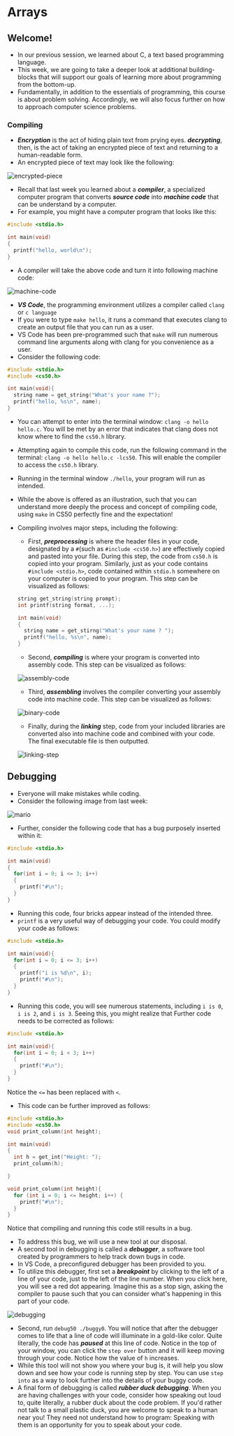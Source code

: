 # Arrays 

## Welcome!

* In our previous session, we learned about C, a text based programming language.
* This week, we are going to take a deeper look at additional building-blocks that will support our goals of learning more about programming from the bottom-up.
* Fundamentally, in addition to the essentials of programming, this course is about problem solving. Accordingly, we will also focus further on how to approach computer science problems.

### Compiling 

* ***Encryption*** is the act of hiding plain text from prying eyes. ***decrypting***, then, is the act of taking an encrypted piece of text and returning to a human-readable form.
* An encrypted piece of text may look like the following:

![encrypted-piece](img/encrypted-piece.png)
* Recall that last week you learned about a ***compiler***, a specialized computer program that converts ***source code*** into ***machine code*** that can be understand by a computer.
* For example, you might have a computer program that looks like this:
```C  
#include <stdio.h> 

int main(void)
{
  printf("hello, world\n");
}
```
* A compiler will take the above code and turn it into following machine code:

![machine-code](img/machine-code.png)
* ***VS Code***, the programming environment utilizes a compiler called `clang` or `c language`
* If you were to type `make hello`, it runs a command that executes clang to create an output file that you can run as a user.
* VS Code has been pre-programmed such that `make` will run numerous command line arguments along with clang for you convenience as a user.
* Consider the following code:
```C 
#include <stdio.h>
#include <cs50.h>

int main(void){
  string name = get_string("What's your name ?");
  printf("hello, %s\n", name);
}
```
* You can attempt to enter into the terminal window: `clang -o hello hello.c`. You will be met by an error that indicates that clang does not know where to find the `cs50.h` library.
* Attempting again to compile this code, run the following command in the terminal: `clang -o hello hello.c -lcs50`. This will enable the compiler to access the `cs50.h` library.
* Running in the terminal window `./hello`, your program will run as intended.
* While the above is offered as an illustration, such that you can understand more deeply the process and concept of compiling code, using `make` in CS50 perfectly fine and the expectation!
* Compiling involves major steps, including the following:
  * First, ***preprocessing*** is where the header files in your code, designated by a `#`(such as `#include <cs50.h>`) are effectively copied and pasted into your file. During this step, the code from `cs50.h` is copied into your program. Similarly, just as your code contains `#include <stdio.h>`, code contained within `stdio.h` somewhere on your computer is copied to your program. This step can be visualized as follows:
  ```C 
  string get_string(string prompt);
  int printf(string format, ...);

  int main(void)
  {
    string name = get_stirng("What's your name ? ");
    printf("hello, %s\n", name);
  }
  ```
  * Second, ***compiling*** is where your program is converted into assembly code. This step can be visualized as follows:

  ![assembly-code](img/assembly-code.png)
  * Third, ***assembling*** involves the compiler converting your assembly code into machine code. This step can be visualized as follows:

  ![binary-code](img/binary-code.png)
  * Finally, during the ***linking*** step, code from your included libraries are converted also into machine code and combined with your code. The final executable file is then outputted.

  ![linking-step](img/linking-step.png)

## Debugging 

* Everyone will make mistakes while coding.
* Consider the following image from last week:

![mario](img/mario.png)

* Further, consider the following code that has a bug purposely inserted within it:
```C 
#include <stdio.h>

int main(void)
{
  for(int i = 0; i <= 3; i++)
  {
    printf("#\n");
  }
}
```
* Running this code, four bricks appear instead of the intended three.
* `printf` is a very useful way of debugging your code. You could modify your code as follows:
```C 
#include <stdio.h>

int main(void){
  for(int i = 0; i <= 3; i++)
  {
    printf("i is %d\n", i);
    printf("#\n");
  }
}
```
* Running this code, you will see numerous statements, including `i is 0`, `i is 2`, and `i is 3`. Seeing this, you might realize that Further code needs to be corrected as follows:
```C 
#include <stdio.h>

int main(void){
  for(int i = 0; i < 3; i++)
  {
    printf("#\n");
  }
}
```
Notice the `<=` has been replaced with `<`.
* This code can be further improved as follows:

```C 
#include <stdio.h>
#include <cs50.h>
void print_column(int height);

int main(void)
{
  int h = get_int("Height: ");
  print_column(h);

}

void print_column(int height){
  for (int i = 0; i <= height; i++) {
    printf("#\n");
  }
}

```
Notice that compiling and running this code still results in a bug.
* To address this bug, we will use a new tool at our disposal.
* A second tool in debugging is called a ***debugger***, a software tool created by programmers to help track down bugs in code.
* In VS Code, a preconfigured debugger has been provided to you.
* To utilize this debugger, first set a ***breakpoint*** by clicking to the left of a line of your code, just to the left of the line number. When you click here, you will see a red dot appearing. Imagine this as a stop sign, asking the compiler to pause such that you can consider what's happening in this part of your code.

![debugging](img/debugging.png)

* Second, run `debug50 ./buggy0`. You will notice that after the debugger comes to life that a line of code will illuminate in a gold-like color. Quite literally, the code has ***paused*** at this line of code. Notice in the top of your window, you can click the `step over` button and it will keep moving through your code. Notice how the value of `h` increases.
* While this tool will not show you where your bug is, it will help you slow down and see how your code is running step by step. You can use `step into` as a way to look further into the details of your buggy code.
* A final form of debugging is called ***rubber duck debugging***. When you are having challenges with your code, consider how speaking out loud to, quite literally, a rubber duck about the code problem. If you'd rather not talk to a small plastic duck, you are welcome to speak to a human near you! They need not understand how to program: Speaking with them is an opportunity for you to speak about your code.
